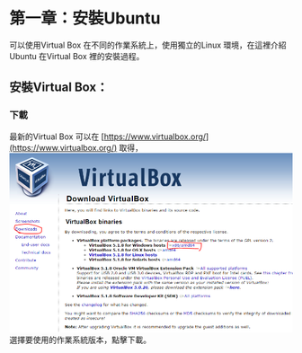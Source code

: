 # 第一章：安裝Ubuntu

可以使用Virtual Box 在不同的作業系統上，使用獨立的Linux 環境，在這裡介紹Ubuntu 在Virtual Box 裡的安裝過程。


## 安裝Virtual Box：

### 下載


最新的Virtual Box 可以在 [https://www.virtualbox.org/](https://www.virtualbox.org/) 取得，
![](擷取.PNG)
選擇要使用的作業系統版本，點擊下載。







